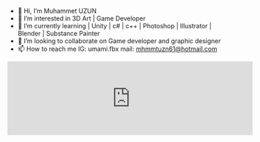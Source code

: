 - 👋 Hi, I’m Muhammet UZUN
- 👀 I’m interested in 3D Art | Game Developer
- 🌱 I’m currently learning | Unity | c# | c++ | Photoshop | Illustrator | Blender | Substance Painter
- 💞️ I’m looking to collaborate on Game developer and graphic designer
- 📫 How to reach me IG: umami.fbx mail: mhmmtuzn61@hotmail.com

<!---
mhmmtuzn61/mhmmtuzn61 is a ✨ special ✨ repository because its `README.md` (this file) appears on your GitHub profile.
You can click the Preview link to take a look at your changes.
--->
<iframe frameborder="0" src="https://itch.io/embed/2416712?dark=true" width="552" height="167"><a href="https://um4m1.itch.io/techglove">TechGlove by um4m1</a></iframe>
